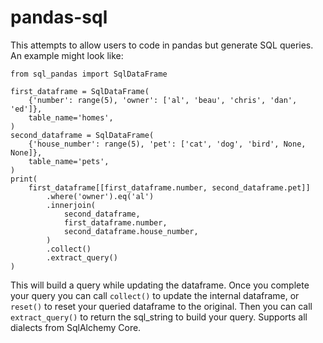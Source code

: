 # pandas-sql

This attempts to allow users to code in pandas but generate SQL queries.  An example might look like:


    from sql_pandas import SqlDataFrame

    first_dataframe = SqlDataFrame(
        {'number': range(5), 'owner': ['al', 'beau', 'chris', 'dan', 'ed']},
        table_name='homes',
    )
    second_dataframe = SqlDataFrame(
        {'house_number': range(5), 'pet': ['cat', 'dog', 'bird', None, None]},
        table_name='pets',
    )
    print(
        first_dataframe[[first_dataframe.number, second_dataframe.pet]]
            .where('owner').eq('al')
            .innerjoin(
                second_dataframe,
                first_dataframe.number,
                second_dataframe.house_number,
            )
            .collect()
            .extract_query()
    )

This will build a query while updating the dataframe.  Once you complete your query you can call `collect()` to update the internal dataframe, or `reset()` to reset your queried dataframe to the original.
Then you can call `extract_query()` to return the sql_string to build your query.  Supports all dialects from SqlAlchemy Core.
